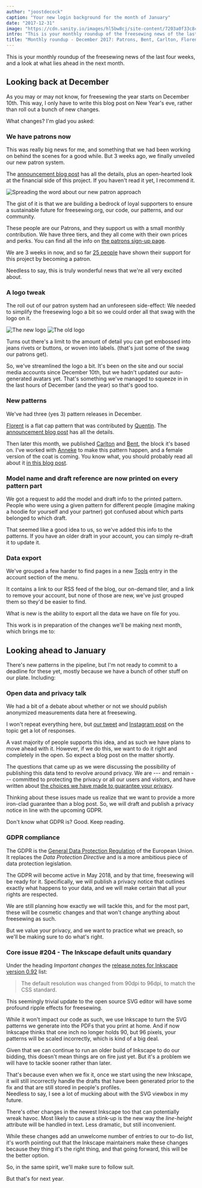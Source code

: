 ```yaml
---
author: "joostdecock"
caption: "Your new login background for the month of January"
date: "2017-12-31"
image: "https://cdn.sanity.io/images/hl5bw8cj/site-content/7203a0f33c8c3d1cd6abdbca5c0fd85f44db3893-2000x1330.jpg"
intro: "This is your monthly roundup of the freesewing news of the last four weeks, and a look at what lies ahead in the next month."
title: "Monthly roundup - December 2017: Patrons, Bent, Carlton, Florent, and the looming Inkscape issue"
---
```


This is your monthly roundup of the freesewing news of the last four weeks, and a look at what lies ahead in the next month.

## Looking back at December
As you may or may not know, for freesewing the year starts on December 10th.
This way, I only have to write this blog post on New Year's eve, rather than roll out a bunch of new changes.

What changes? I'm glad you asked:

### We have patrons now

This was really big news for me, and something that we had been working on behind the scenes for a good while.
But 3 weeks ago, we finally unveiled our new patron system.

The [announcement blog post](/blog/calling-all-patrons/) has all the details, plus an open-hearted look at the
financial side of this project. If you haven't read it yet, I recommend it.

![Spreading the word about our new patron approach](https://posts.freesewing.org/uploads/patrons_ig_bad479bb83.png)


The gist of it is that we are building a bedrock of loyal supporters to ensure a 
sustainable future for freesewing.org, our code, our patterns, and our community.

These people are our Patrons, and they support us with a small monthly contribution.
We have three tiers, and they all come with their own prices and perks. You can find all the info
on [the patrons sign-up page](/patrons/join).

We are 3 weeks in now, and so far [25 people](/patrons) have shown their support for this project by becoming a patron.

Needless to say, this is truly wonderful news that we're all very excited about.


### A logo tweak

The roll out of our patron system had an unforeseen side-effect: We needed to simplify the freesewing logo a bit 
so we could order all that swag with the logo on it.

![The new logo](https://posts.freesewing.org/uploads/logo_cb4d9e16ca.svg)
![The old logo](https://posts.freesewing.org/uploads/old_logo_flag_cbfc5a5ff1.png)

Turns out there's a limit to the amount of detail you can get embossed into jeans rivets or buttons, or woven into labels.
(that's just some of the swag our patrons get).

So, we've streamlined the logo a bit. It's been on the site and our social media accounts since December 10th, but 
we hadn't updated our auto-generated avatars yet. That's something we've managed to squeeze in in the last hours of 
December (and the year) so that's good too.

### New patterns

We've had three (yes 3) pattern releases in December. 

[Florent](/patterns/florent) is a flat cap pattern that was contributed by 
[Quentin](/users/ptzcb). The [announcement blog post](/blog/florent-flat-cap-beta/) has all the details.

Then later this month, we published [Carlton](/patterns/carlton) and [Bent](/patterns/bent), the block it's based on.
I've worked with [Anneke](/showcase/maker/annekecaramin) to make this pattern happen, and a female version of the coat is coming. 
You know what, you should probably read all about it [in this blog post](/announcing-carlton-and-bent/).

### Model name and draft reference are now printed on every pattern part

We got a request to add the model and draft info to the printed pattern. People who were using a given pattern
for different people (imagine making a hoodie for yourself and your partner) got confused about which parts belonged to which draft.

That seemed like a good idea to us, so we've added this info to the patterns. If you have an
older draft in your account, you can simply re-draft it to update it.

### Data export

We've grouped a few harder to find pages in a new [Tools](/tools/) entry in the account section of the menu.

It contains a link to our RSS feed of the blog, our on-demand tiler, and a link to remove your account,
but none of those are new, we've just grouped them so they'd be easier to find.

What is new is the ability to export all the data we have on file for you.

This work is in preparation of the changes we'll be making next month, which brings me to:

## Looking ahead to January

There's new patterns in the pipeline, but I'm not ready to commit to a deadline for these yet, mostly because
we have a bunch of other stuff on our plate. Including:

### Open data and privacy talk

We had a bit of a debate about whether or not we should publish anonymized measurements data here at freesewing.

I won't repeat everything here, but [our tweet](https://twitter.com/j__st/status/941586171158777856)
and [Instagram post](https://www.instagram.com/p/Bct2jUEnuS9/) on the topic get a lot of responses.

A vast majority of people supports this idea, and as such we have plans to move ahead with it.
However, if we do this, we want to do it right and completely in the open. 
So expect a blog post on the matter shortly.

The questions that came up as we were discussing the possibility of publishing this data tend to 
revolve around privacy. We are --- and remain --- committed to protecting the privacy or all
our users and visitors, and have written about 
[the choices we have made to guarantee your privacy](/blog/privacy-choices/).

Thinking about these issues made us realize that we want to provide a more iron-clad 
guarantee than a blog post. So, we will draft and publish a privacy notice in line
with the upcoming GDPR.

Don't know what GDPR is? Good. Keep reading.

### GDPR compliance

The GDPR is the [General Data Protection Regulation](https://en.wikipedia.org/wiki/General_Data_Protection_Regulation) 
of the European Union.  It replaces the *Data Protection Directive* and is a more ambitious piece of
data protection legislation. 

The GDPR will become active in May 2018, and by that time, freesewing will be ready for it. 
Specifically, we will publish a privacy notice that outlines exactly what happens to your data,
and we will make certain that all your rights are respected.

We are still planning how exactly we will tackle this, and for the most part, these will be cosmetic changes
and that won't change anything about freesewing as such.

But we value your privacy, and we want to practice what we preach, so we'll be making sure to do what's right.

### Core issue #204 - The Inkscape default units quandary

Under the heading *Important changes* the 
[release notes for Inkscape 
version 0.92](http://wiki.inkscape.org/wiki/index.php/Release_notes/0.92#Important_changes) list:

> The default resolution was changed from 90dpi to 96dpi, to match the CSS standard. 

This seemingly trivial update to the open source SVG editor will have some profound ripple effects for freesewing.

While it won't impact our code as such, we use Inkscape to turn the SVG patterns we generate into the PDFs that you
print at home. And if now Inkscape thinks that one inch no longer holds 90, but 96 pixels, your patterns will be
scaled incorrectly, which is kind of a big deal.

Given that we can continue to run an older build of Inkscape to do our bidding, this doesn't mean things are on fire just yet.
But it's a problem we will have to tackle sooner rather than later. 

That's because even when we fix it, once we start using the new Inkscape, it will still incorrectly handle the drafts
that have been generated prior to the fix and that are still stored in people's profiles.   
Needless to say, I see a lot of mucking about with the SVG viewbox in my future.

There's other changes in the newest Inkscape too that can potentially wreak havoc. Most likely to cause a stink-up
is the new way the *line-height* attribute will be handled in text. Less dramatic, but still inconvenient.

While these changes add an unwelcome number of entries to our to-do list, it's worth pointing out that
the Inkscape maintainers make these changes because they thing it's the right thing, and that going forward,
this will be the better option.

So, in the same spirit, we'll make sure to follow suit. 

But that's for next year.

